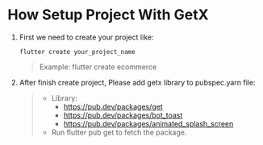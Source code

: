 # How Setup Project With GetX

1. First we need to create your project like:
     ```
   flutter create your_project_name
     ```
   > Example: flutter create ecommerce
   > 
2. After finish create project, Please add getx library to pubspec.yarn file:
   
   > - Library:
   >      - https://pub.dev/packages/get
   >      - https://pub.dev/packages/bot_toast
   >      - https://pub.dev/packages/animated_splash_screen
   > - Run flutter pub get to fetch the package.
